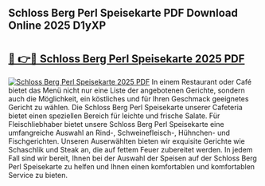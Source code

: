 ## Schloss Berg Perl Speisekarte PDF Download Online 2025 D1yXP

# <h2><a href="http://gc85xfh.nevu.top/?p=Schloss+Berg+Perl+Speisekarte">🔗 👉🔴 Schloss Berg Perl Speisekarte 2025 PDF</a></h2>

[![Schloss Berg Perl Speisekarte 2025 PDF](https://i.imgur.com/dBaPXMq.png)](http://gc85xfh.nevu.top/?p=Schloss+Berg+Perl+Speisekarte)
In einem Restaurant oder Café bietet das Menü nicht nur eine Liste der angebotenen Gerichte, sondern auch die Möglichkeit, ein köstliches und für Ihren Geschmack geeignetes Gericht zu wählen. Die Schloss Berg Perl Speisekarte unserer Cafeteria bietet einen speziellen Bereich für leichte und frische Salate. Für Fleischliebhaber bietet unsere Schloss Berg Perl Speisekarte eine umfangreiche Auswahl an Rind-, Schweinefleisch-, Hühnchen- und Fischgerichten. Unseren Auserwählten bieten wir exquisite Gerichte wie Schaschlik und Steak an, die auf fettem Feuer zubereitet werden. In jedem Fall sind wir bereit, Ihnen bei der Auswahl der Speisen auf der Schloss Berg Perl Speisekarte zu helfen und Ihnen einen komfortablen und komfortablen Service zu bieten.
